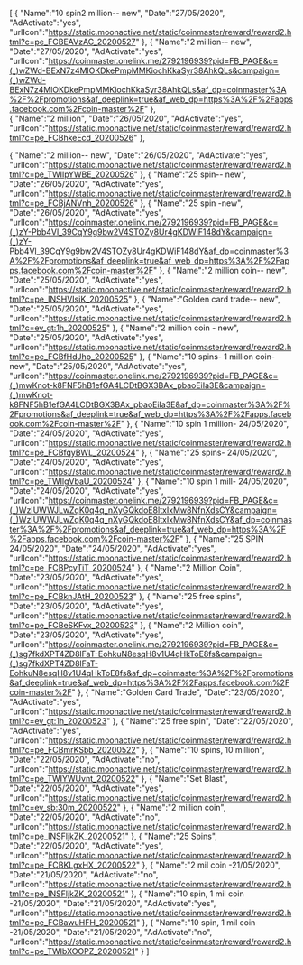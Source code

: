 [
   {
       "Name":"10 spin2 million-- new",
       "Date":"27/05/2020",
       "AdActivate":"yes",
       "urlIcon":"https://static.moonactive.net/static/coinmaster/reward/reward2.html?c=pe_FCBEAVzAC_20200527"
   }, 
   {
       "Name":"2 million-- new",
       "Date":"27/05/2020",
       "AdActivate":"yes",
       "urlIcon":"https://coinmaster.onelink.me/2792196939?pid=FB_PAGE&c=(_)wZWd-BExN7z4MlOKDkePmpMMKiochKkaSyr38AhkQLs&campaign=(_)wZWd-BExN7z4MlOKDkePmpMMKiochKkaSyr38AhkQLs&af_dp=coinmaster%3A%2F%2Fpromotions&af_deeplink=true&af_web_dp=https%3A%2F%2Fapps.facebook.com%2Fcoin-master%2F"
   },  
   {
       "Name":"2 million",
       "Date":"26/05/2020",
       "AdActivate":"yes",
       "urlIcon":"https://static.moonactive.net/static/coinmaster/reward/reward2.html?c=pe_FCBhkeEcd_20200526"
   }, 
  
   {
       "Name":"2 million-- new",
       "Date":"26/05/2020",
       "AdActivate":"yes",
       "urlIcon":"https://static.moonactive.net/static/coinmaster/reward/reward2.html?c=pe_TWIIpYWBE_20200526"
   },
   {
       "Name":"25 spin-- new",
       "Date":"26/05/2020",
       "AdActivate":"yes",
       "urlIcon":"https://static.moonactive.net/static/coinmaster/reward/reward2.html?c=pe_FCBjANVnh_20200526"
   },
  {
       "Name":"25 spin -new",
       "Date":"26/05/2020",
       "AdActivate":"yes",
       "urlIcon":"https://coinmaster.onelink.me/2792196939?pid=FB_PAGE&c=(_)zY-Pbb4Vl_39CqY9g9bw2V4STOZy8Ur4gKDWiF148dY&campaign=(_)zY-Pbb4Vl_39CqY9g9bw2V4STOZy8Ur4gKDWiF148dY&af_dp=coinmaster%3A%2F%2Fpromotions&af_deeplink=true&af_web_dp=https%3A%2F%2Fapps.facebook.com%2Fcoin-master%2F"
   },
   {
       "Name":"2 million coin-- new",
       "Date":"25/05/2020",
       "AdActivate":"yes",
       "urlIcon":"https://static.moonactive.net/static/coinmaster/reward/reward2.html?c=pe_INSHVIsiK_20200525"
   },
   {
       "Name":"Golden card trade-- new",
       "Date":"25/05/2020",
       "AdActivate":"yes",
       "urlIcon":"https://static.moonactive.net/static/coinmaster/reward/reward2.html?c=ev_gt:1h_20200525"
   },
   {
       "Name":"2 million coin - new",
       "Date":"25/05/2020",
       "AdActivate":"yes",
       "urlIcon":"https://static.moonactive.net/static/coinmaster/reward/reward2.html?c=pe_FCBfHdJhp_20200525"
   },
   {
       "Name":"10 spins- 1 million coin- new",
       "Date":"25/05/2020",
       "AdActivate":"yes",
       "urlIcon":"https://coinmaster.onelink.me/2792196939?pid=FB_PAGE&c=(_)mwKnot-k8FNF5hB1efGA4LCDtBGX3BAx_pbaoEiIa3E&campaign=(_)mwKnot-k8FNF5hB1efGA4LCDtBGX3BAx_pbaoEiIa3E&af_dp=coinmaster%3A%2F%2Fpromotions&af_deeplink=true&af_web_dp=https%3A%2F%2Fapps.facebook.com%2Fcoin-master%2F"
   },
  {
       "Name":"10 spin 1 million- 24/05/2020",
       "Date":"24/05/2020",
       "AdActivate":"yes",
       "urlIcon":"https://static.moonactive.net/static/coinmaster/reward/reward2.html?c=pe_FCBfqyBWL_20200524"
   },
  {
       "Name":"25 spins- 24/05/2020",
       "Date":"24/05/2020",
       "AdActivate":"yes",
       "urlIcon":"https://static.moonactive.net/static/coinmaster/reward/reward2.html?c=pe_TWIlgVbaU_20200524"
   },
    {
       "Name":"10 spin 1 mill- 24/05/2020",
       "Date":"24/05/2020",
       "AdActivate":"yes",
       "urlIcon":"https://coinmaster.onelink.me/2792196939?pid=FB_PAGE&c=(_)WzIUWWJLwZqK0q4q_nXyGQkdoE8ltxIxMw8NfnXdsCY&campaign=(_)WzIUWWJLwZqK0q4q_nXyGQkdoE8ltxIxMw8NfnXdsCY&af_dp=coinmaster%3A%2F%2Fpromotions&af_deeplink=true&af_web_dp=https%3A%2F%2Fapps.facebook.com%2Fcoin-master%2F"
   },
    {
       "Name":"25 SPIN 24/05/2020",
       "Date":"24/05/2020",
       "AdActivate":"yes",
       "urlIcon":"https://static.moonactive.net/static/coinmaster/reward/reward2.html?c=pe_FCBPcyTiT_20200524"
   },
    {
       "Name":"2 Million Coin",
       "Date":"23/05/2020",
       "AdActivate":"yes",
       "urlIcon":"https://static.moonactive.net/static/coinmaster/reward/reward2.html?c=pe_FCBknJAtH_20200523"
   },
    {
       "Name":"25 free spins",
       "Date":"23/05/2020",
       "AdActivate":"yes",
       "urlIcon":"https://static.moonactive.net/static/coinmaster/reward/reward2.html?c=pe_FCBeSKFvx_20200523"
   },
    {
       "Name":"2 Million coin",
       "Date":"23/05/2020",
       "AdActivate":"yes",
       "urlIcon":"https://coinmaster.onelink.me/2792196939?pid=FB_PAGE&c=(_)sg7fkdXPT4ZD8lFaT-EohkuN8esqH8v1U4qHkToE8fs&campaign=(_)sg7fkdXPT4ZD8lFaT-EohkuN8esqH8v1U4qHkToE8fs&af_dp=coinmaster%3A%2F%2Fpromotions&af_deeplink=true&af_web_dp=https%3A%2F%2Fapps.facebook.com%2Fcoin-master%2F"
   },
    {
       "Name":"Golden Card Trade",
       "Date":"23/05/2020",
       "AdActivate":"yes",
       "urlIcon":"https://static.moonactive.net/static/coinmaster/reward/reward2.html?c=ev_gt:1h_20200523"
   },
    {
       "Name":"25 free spin",
       "Date":"22/05/2020",
       "AdActivate":"yes",
       "urlIcon":"https://static.moonactive.net/static/coinmaster/reward/reward2.html?c=pe_FCBmrKSbb_20200522"
   },
    {
       "Name":"10 spins, 10 million",
       "Date":"22/05/2020",
       "AdActivate":"no",
       "urlIcon":"https://static.moonactive.net/static/coinmaster/reward/reward2.html?c=pe_TWIYWUvnt_20200522"
   },
    {
       "Name":"Set Blast",
       "Date":"22/05/2020",
       "AdActivate":"yes",
       "urlIcon":"https://static.moonactive.net/static/coinmaster/reward/reward2.html?c=ev_sb:30m_20200522"
   },
    {
       "Name":"2 million coin",
       "Date":"22/05/2020",
       "AdActivate":"no",
       "urlIcon":"https://static.moonactive.net/static/coinmaster/reward/reward2.html?c=pe_INSFljkZK_20200521"
   },
    {
       "Name":"25 Spins",
       "Date":"22/05/2020",
       "AdActivate":"yes",
       "urlIcon":"https://static.moonactive.net/static/coinmaster/reward/reward2.html?c=pe_FCBKLgxHX_20200522"
   },
    {
       "Name":"2 mil coin -21/05/2020",
       "Date":"21/05/2020",
       "AdActivate":"no",
       "urlIcon":"https://static.moonactive.net/static/coinmaster/reward/reward2.html?c=pe_INSFljkZK_20200521"
   },
    {
       "Name":"10 spin, 1 mil coin -21/05/2020",
       "Date":"21/05/2020",
       "AdActivate":"yes",
       "urlIcon":"https://static.moonactive.net/static/coinmaster/reward/reward2.html?c=pe_FCBawuHFH_20200521"
   },
    {
       "Name":"10 spin, 1 mil coin -21/05/2020",
       "Date":"21/05/2020",
       "AdActivate":"no",
       "urlIcon":"https://static.moonactive.net/static/coinmaster/reward/reward2.html?c=pe_TWIbXOOPZ_20200521"
   }
]

